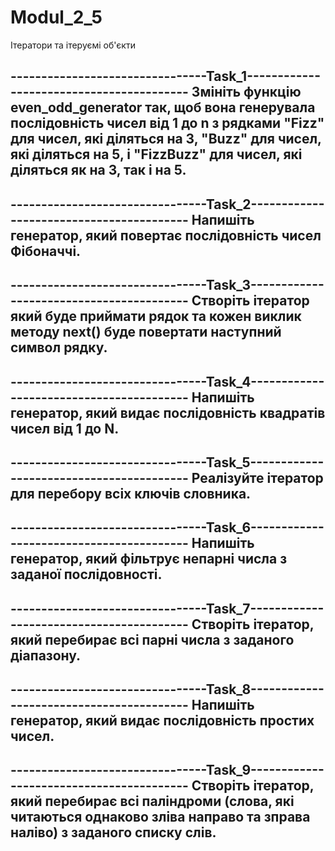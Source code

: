 # Modul_2_5
Ітератори та ітеруємі об'єкти

--------------------------------Task_1-----------------------------------------
Змініть функцію even_odd_generator так, щоб вона генерувала послідовність
чисел від 1 до n з рядками "Fizz" для чисел, які діляться на 3, "Buzz" для
чисел, які діляться на 5, і "FizzBuzz" для чисел, які діляться як на 3, так і на 5.
-------------------------------------------------------------------------------

--------------------------------Task_2-----------------------------------------
Напишіть генератор, який повертає послідовність чисел Фібоначчі.
-------------------------------------------------------------------------------

--------------------------------Task_3-----------------------------------------
Створіть ітератор який буде приймати рядок та кожен виклик методу next() буде 
повертати наступний символ рядку.
-------------------------------------------------------------------------------

--------------------------------Task_4-----------------------------------------
Напишіть генератор, який видає послідовність квадратів чисел від 1 до N.
-------------------------------------------------------------------------------

--------------------------------Task_5-----------------------------------------
Реалізуйте ітератор для перебору всіх ключів словника.
-------------------------------------------------------------------------------

--------------------------------Task_6-----------------------------------------
Напишіть генератор, який фільтрує непарні числа з заданої послідовності.
-------------------------------------------------------------------------------

--------------------------------Task_7-----------------------------------------
Створіть ітератор, який перебирає всі парні числа з заданого діапазону.
-------------------------------------------------------------------------------

--------------------------------Task_8-----------------------------------------
Напишіть генератор, який видає послідовність простих чисел.
-------------------------------------------------------------------------------

--------------------------------Task_9-----------------------------------------
Створіть ітератор, який перебирає всі паліндроми (слова, які читаються однаково
зліва направо та зправа наліво) з заданого списку слів.
-------------------------------------------------------------------------------